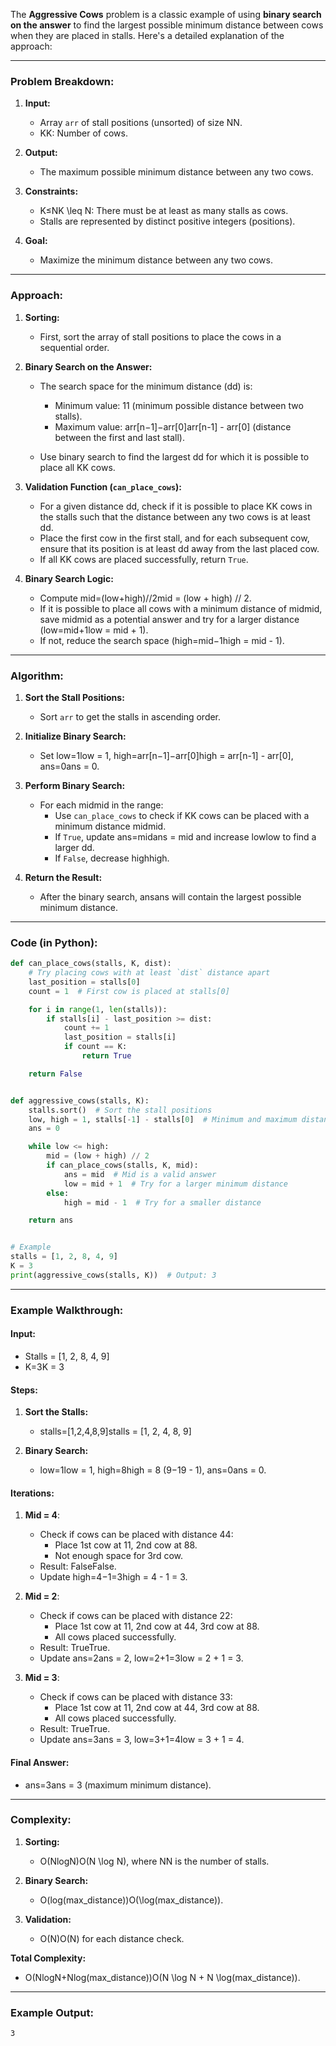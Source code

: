The **Aggressive Cows** problem is a classic example of using **binary search on the answer** to find the largest possible minimum distance between cows when they are placed in stalls. Here's a detailed explanation of the approach:

---

### Problem Breakdown:

1. **Input:**
    
    - Array `arr` of stall positions (unsorted) of size NN.
    - KK: Number of cows.
2. **Output:**
    
    - The maximum possible minimum distance between any two cows.
3. **Constraints:**
    
    - K≤NK \leq N: There must be at least as many stalls as cows.
    - Stalls are represented by distinct positive integers (positions).
4. **Goal:**
    
    - Maximize the minimum distance between any two cows.

---

### Approach:

1. **Sorting:**
    
    - First, sort the array of stall positions to place the cows in a sequential order.
2. **Binary Search on the Answer:**
    
    - The search space for the minimum distance (dd) is:
        
        - Minimum value: 11 (minimum possible distance between two stalls).
        - Maximum value: arr[n−1]−arr[0]arr[n-1] - arr[0] (distance between the first and last stall).
    - Use binary search to find the largest dd for which it is possible to place all KK cows.
        
3. **Validation Function (`can_place_cows`):**
    
    - For a given distance dd, check if it is possible to place KK cows in the stalls such that the distance between any two cows is at least dd.
    - Place the first cow in the first stall, and for each subsequent cow, ensure that its position is at least dd away from the last placed cow.
    - If all KK cows are placed successfully, return `True`.
4. **Binary Search Logic:**
    
    - Compute mid=(low+high)//2mid = (low + high) // 2.
    - If it is possible to place all cows with a minimum distance of midmid, save midmid as a potential answer and try for a larger distance (low=mid+1low = mid + 1).
    - If not, reduce the search space (high=mid−1high = mid - 1).

---

### Algorithm:

1. **Sort the Stall Positions:**
    
    - Sort `arr` to get the stalls in ascending order.
2. **Initialize Binary Search:**
    
    - Set low=1low = 1, high=arr[n−1]−arr[0]high = arr[n-1] - arr[0], ans=0ans = 0.
3. **Perform Binary Search:**
    
    - For each midmid in the range:
        - Use `can_place_cows` to check if KK cows can be placed with a minimum distance midmid.
        - If `True`, update ans=midans = mid and increase lowlow to find a larger dd.
        - If `False`, decrease highhigh.
4. **Return the Result:**
    
    - After the binary search, ansans will contain the largest possible minimum distance.

---

### Code (in Python):

```python
def can_place_cows(stalls, K, dist):
    # Try placing cows with at least `dist` distance apart
    last_position = stalls[0]
    count = 1  # First cow is placed at stalls[0]

    for i in range(1, len(stalls)):
        if stalls[i] - last_position >= dist:
            count += 1
            last_position = stalls[i]
            if count == K:
                return True

    return False


def aggressive_cows(stalls, K):
    stalls.sort()  # Sort the stall positions
    low, high = 1, stalls[-1] - stalls[0]  # Minimum and maximum distances
    ans = 0

    while low <= high:
        mid = (low + high) // 2
        if can_place_cows(stalls, K, mid):
            ans = mid  # Mid is a valid answer
            low = mid + 1  # Try for a larger minimum distance
        else:
            high = mid - 1  # Try for a smaller distance

    return ans


# Example
stalls = [1, 2, 8, 4, 9]
K = 3
print(aggressive_cows(stalls, K))  # Output: 3
```

---

### Example Walkthrough:

#### Input:

- Stalls = [1, 2, 8, 4, 9]
- K=3K = 3

#### Steps:

1. **Sort the Stalls:**
    
    - stalls=[1,2,4,8,9]stalls = [1, 2, 4, 8, 9]
2. **Binary Search:**
    
    - low=1low = 1, high=8high = 8 (9−19 - 1), ans=0ans = 0.

#### Iterations:

1. **Mid = 4**:
    
    - Check if cows can be placed with distance 44:
        - Place 1st cow at 11, 2nd cow at 88.
        - Not enough space for 3rd cow.
    - Result: FalseFalse.
    - Update high=4−1=3high = 4 - 1 = 3.
2. **Mid = 2**:
    
    - Check if cows can be placed with distance 22:
        - Place 1st cow at 11, 2nd cow at 44, 3rd cow at 88.
        - All cows placed successfully.
    - Result: TrueTrue.
    - Update ans=2ans = 2, low=2+1=3low = 2 + 1 = 3.
3. **Mid = 3**:
    
    - Check if cows can be placed with distance 33:
        - Place 1st cow at 11, 2nd cow at 44, 3rd cow at 88.
        - All cows placed successfully.
    - Result: TrueTrue.
    - Update ans=3ans = 3, low=3+1=4low = 3 + 1 = 4.

#### Final Answer:

- ans=3ans = 3 (maximum minimum distance).

---

### Complexity:

1. **Sorting:**
    
    - O(Nlog⁡N)O(N \log N), where NN is the number of stalls.
2. **Binary Search:**
    
    - O(log⁡(max_distance))O(\log(max\_distance)).
3. **Validation:**
    
    - O(N)O(N) for each distance check.

**Total Complexity:**

- O(Nlog⁡N+Nlog⁡(max_distance))O(N \log N + N \log(max\_distance)).

---

### Example Output:

```plaintext
3
```